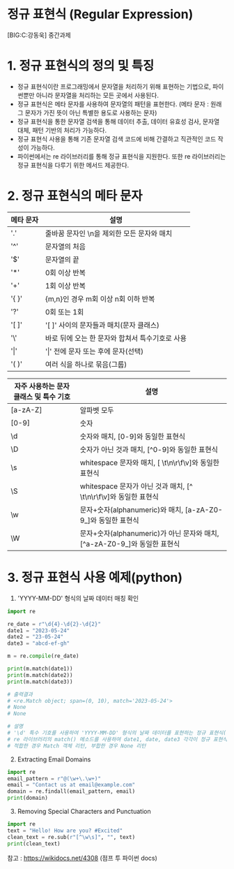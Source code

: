 # 정규 표현식 (Regular Expression)
[BIG:C:강동욱] 중간과제



# 1. 정규 표현식의 정의 및 특징
- 정규 표현식이란 프로그래밍에서 문자열을 처리하기 위해 표현하는 기법으로, 파이썬뿐만 아니라 문자열을 처리하는 모든 곳에서 사용된다.
- 정규 표현식은 메타 문자를 사용하여 문자열의 패턴을 표현한다. (메타 문자 : 원래 그 문자가 가진 뜻이 아닌 특별한 용도로 사용하는 문자)
- 정규 표현식을 통한 문자열 검색을 통해 데이터 추출, 데이터 유효성 검사, 문자열 대체, 패턴 기반의 처리가 가능하다.
- 정규 표현식 사용을 통해 기존 문자열 검색 코드에 비해 간결하고 직관적인 코드 작성이 가능하다.
- 파이썬에서는 re 라이브러리를 통해 정규 표현식을 지원한다. 또한 re 라이브러리는 정규 표현식을 다루기 위한 메서드 제공한다.


# 2. 정규 표현식의 메타 문자
|메타 문자|설명|
|------|---|
|'.'|줄바꿈 문자인 \n을 제외한 모든 문자와 매치|
|'^'|문자열의 처음|
|'$'|문자열의 끝|
|'*'|0회 이상 반복|
|'+'|1회 이상 반복 |
|'{ }'|{m,n}인 경우 m회 이상 n회 이하 반복 |
|'?'|0회 또는 1회|
|'[ ]'|'[ ]' 사이의 문자들과 매치(문자 클래스)|
|'\\'|바로 뒤에 오는 한 문자와 합쳐서 특수기호로 사용|
|'\|' | '\|' 전에 문자 또는 후에 문자(선택)|
|'( )'|여러 식을 하나로 묶음(그룹)|

|자주 사용하는 문자 클래스 및 특수 기호|설명|
|------|---|
|[a-zA-Z]|알파벳 모두|
|[0-9]|숫자|
|\d|숫자와 매치, [0-9]와 동일한 표현식|
|\D|숫자가 아닌 것과 매치, [^0-9]와 동일한 표현식|
|\s|whitespace 문자와 매치, [ \t\n\r\f\v]와 동일한 표현식 |
|\S|whitespace 문자가 아닌 것과 매치, [^ \t\n\r\f\v]와 동일한 표현식 |
|\w|문자+숫자(alphanumeric)와 매치, [a-zA-Z0-9_]와 동일한 표현식|
|\W|문자+숫자(alphanumeric)가 아닌 문자와 매치, [^a-zA-Z0-9_]와 동일한 표현식|



# 3. 정규 표현식 사용 예제(python)

1. 'YYYY-MM-DD' 형식의 날짜 데이터 매칭 확인
```python
import re

re_date = r"\d{4}-\d{2}-\d{2}"
date1 = "2023-05-24"
date2 = "23-05-24"
date3 = "abcd-ef-gh"

m = re.compile(re_date)

print(m.match(date1))
print(m.match(date2))
print(m.match(date3))

# 출력결과
# <re.Match object; span=(0, 10), match='2023-05-24'>
# None
# None

# 설명
# '\d' 특수 기호를 사용하여 'YYYY-MM-DD' 형식의 날짜 데이터를 표현하는 정규 표현식(re_date) 생성
# re 라이브러리의 match() 메소드를 사용하여 date1, date, date3 각각이 정규 표현식과 동일한 형식인지 검사
# 적합한 경우 Match 객체 리턴, 부합한 경우 None 리턴
```
   
2. Extracting Email Domains
```python
import re
email_pattern = r"@(\w+\.\w+)"
email = "Contact us at email@example.com"
domain = re.findall(email_pattern, email)
print(domain)
```
3. Removing Special Characters and Punctuation
```python
import re
text = "Hello! How are you? #Excited"
clean_text = re.sub(r"[^\w\s]", "", text)
print(clean_text)
```

참고 : https://wikidocs.net/4308 (점프 투 파이썬 docs)
